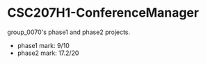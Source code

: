 # CSC207H1-ConferenceManager
group_0070's phase1 and phase2 projects.

 * phase1 mark: 9/10
 * phase2 mark: 17.2/20
